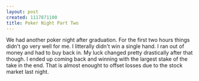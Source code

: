 ```yaml
--- 
layout: post
created: 1117871100
title: Poker Night Part Two
---
```

We had another poker night after graduation.  For the first two hours things didn't go very well for me.  I litterally didn't win a single hand.  I ran out of money and had to buy back in.  My luck changed pretty drastically after that though.  I ended up coming back and winning with the largest stake of the take in the end.  That is almost enought to offset losses due to the stock market last night.

